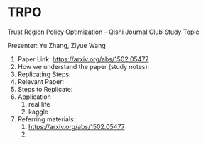 # TRPO
Trust Region Policy Optimization - Qishi Journal Club Study Topic

Presenter: Yu Zhang, Ziyue Wang

1. Paper Link: https://arxiv.org/abs/1502.05477
2. How we understand the paper (study notes):
3. Replicating Steps:
4. Relevant Paper:
5. Steps to Replicate:
6. Application 
   1. real life
   2. kaggle
7. Referring materials:
   1. https://arxiv.org/abs/1502.05477
   2. 
